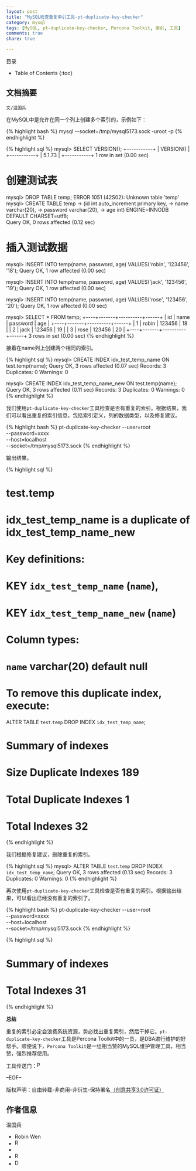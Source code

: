 ```yaml
---
layout: post
title: "MySQL检查重复索引工具-pt-duplicate-key-checker"
category: mysql
tags: [MySQL, pt-duplicate-key-checker, Percona Toolkit, 索引, 工具]
comments: true
share: true

---
```


目录

* Table of Contents
{:toc}

## 文档摘要 ##

`文/温国兵`

在MySQL中是允许在同一个列上创建多个索引的，示例如下：

{% highlight bash %}
mysql --socket=/tmp/mysql5173.sock -uroot -p
{% endhighlight %}

{% highlight sql %}
mysql> SELECT VERSION();
+-----------+
| VERSION() |
+-----------+
| 5.1.73    |
+-----------+
1 row in set (0.00 sec)

# 创建测试表
mysql> DROP TABLE temp;
ERROR 1051 (42S02): Unknown table 'temp'
mysql> CREATE TABLE temp
    -> (id int auto_increment primary key,
    -> name varchar(20),
    -> password varchar(20),
    -> age int) ENGINE=INNODB DEFAULT CHARSET=utf8;                                                                                         
Query OK, 0 rows affected (0.12 sec)

# 插入测试数据
mysql> INSERT INTO temp(name, password, age) VALUES('robin', '123456', '18');
Query OK, 1 row affected (0.00 sec)

mysql> INSERT INTO temp(name, password, age) VALUES('jack', '123456', '19');
Query OK, 1 row affected (0.00 sec)

mysql> INSERT INTO temp(name, password, age) VALUES('rose', '123456', '20');
Query OK, 1 row affected (0.00 sec)

mysql> SELECT * FROM temp;
+----+-------+----------+------+
| id | name  | password | age  |
+----+-------+----------+------+
|  1 | robin | 123456   |   18 |
|  2 | jack  | 123456   |   19 |
|  3 | rose  | 123456   |   20 |
+----+-------+----------+------+
3 rows in set (0.00 sec)
{% endhighlight %}

接着在name列上创建两个相同的索引。

{% highlight sql %}
mysql> CREATE INDEX idx_test_temp_name ON test.temp(name);
Query OK, 3 rows affected (0.07 sec)
Records: 3  Duplicates: 0  Warnings: 0

mysql> CREATE INDEX idx_test_temp_name_new ON test.temp(name);
Query OK, 3 rows affected (0.11 sec)
Records: 3  Duplicates: 0  Warnings: 0
{% endhighlight %}

我们使用`pt-duplicate-key-checker`工具检查是否有重复的索引。根据结果，我们可以看出重复的索引信息，包括索引定义，列的数据类型，以及修复建议。

{% highlight bash %}
pt-duplicate-key-checker --user=root \
--password=xxxx \
--host=localhost \
--socket=/tmp/mysql5173.sock 
{% endhighlight %}

输出结果。

{% highlight sql %}
# ########################################################################
# test.temp                                                               
# ########################################################################

# idx_test_temp_name is a duplicate of idx_test_temp_name_new
# Key definitions:
#   KEY `idx_test_temp_name` (`name`),
#   KEY `idx_test_temp_name_new` (`name`)
# Column types:
#     `name` varchar(20) default null
# To remove this duplicate index, execute:
ALTER TABLE `test`.`temp` DROP INDEX `idx_test_temp_name`;

# ########################################################################
# Summary of indexes                                                      
# ########################################################################

# Size Duplicate Indexes   189
# Total Duplicate Indexes  1
# Total Indexes            32
{% endhighlight %}

我们根据修复建议，删除重复的索引。

{% highlight sql %}
mysql> ALTER TABLE `test`.`temp` DROP INDEX `idx_test_temp_name`;
Query OK, 3 rows affected (0.13 sec)
Records: 3  Duplicates: 0  Warnings: 0
{% endhighlight %}

再次使用`pt-duplicate-key-checker`工具检查是否有重复的索引。根据输出结果，可以看出已经没有重复的索引了。

{% highlight bash %}
pt-duplicate-key-checker --user=root \
--password=xxxx \
--host=localhost \
--socket=/tmp/mysql5173.sock 
{% endhighlight %}

{% highlight sql %}
# ########################################################################
# Summary of indexes                                                      
# ########################################################################

# Total Indexes  31
{% endhighlight %}

**总结**

重复的索引必定会浪费系统资源，势必找出重复索引，然后干掉它。`pt-duplicate-key-checker`工具是Percona Toolkit中的一员，是DBA进行维护的好帮手。顺便说下，`Percona Toolkit`是一组相当赞的MySQL维护管理工具，相当赞，强烈推荐使用。

工具传送门：<a href="http://www.percona.com/software/percona-toolkit" target="_blank"><img src="http://i.imgur.com/18VTVkQ.jpg" title="Percona Toolkit" height="16px" width="16px" border="0" alt="Percona Toolkit" /></a> 

–EOF–

版权声明：自由转载-非商用-非衍生-保持署名<a href="http://creativecommons.org/licenses/by-nc-nd/3.0/deed.zh" target="_blank">（创意共享3.0许可证）</a>

## 作者信息 ##

温国兵

* Robin Wen
* <a href="mailto:dbarobinwen@gmail.com"><img src="http://i.imgur.com/7yOaC7C.png" title="Robin's Gmail" border="0" height="16px" width="16px" alt="Robin's Gmail" /></a>
* <a href="https://github.com/dbarobin" target="_blank"><i class="fa fa-github"></i></a>
* <a href="https://dbarobin.github.io/" target="_blank"><img src="http://i.imgur.com/dEfMkyt.jpg" title="Robin's Blog" border="0" alt="Robin's Blog" height="16px" width="16px" /></a>
* <a href="http://blog.csdn.net/justdb" target="_blank"><img src="http://i.imgur.com/BROigUO.jpg" title="DBA@Robin's CSDN" height="16px" width="16px" border="0" alt="DBA@Robin's CSDN" /></a>
